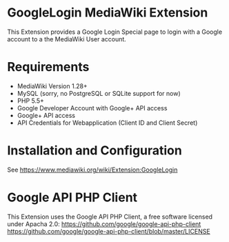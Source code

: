 GoogleLogin MediaWiki Extension
=====================

This Extension provides a Google Login Special page to login with a Google account to a
the MediaWiki User account.

Requirements
==
* MediaWiki Version 1.28+
* MySQL (sorry, no PostgreSQL or SQLite support for now)
* PHP 5.5+
* Google Developer Account with Google+ API access
* Google+ API access
* API Credentials for Webapplication (Client ID and Client Secret)

Installation and Configuration
==
See https://www.mediawiki.org/wiki/Extension:GoogleLogin

Google API PHP Client
==
This Extension uses the Google API PHP Client, a free software licensed under Apacha 2.0:
https://github.com/google/google-api-php-client
https://github.com/google/google-api-php-client/blob/master/LICENSE
